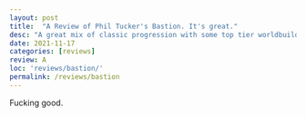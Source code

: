 ```yaml
---
layout: post
title:  "A Review of Phil Tucker's Bastion. It's great."
desc: "A great mix of classic progression with some top tier worldbuilding."
date: 2021-11-17
categories: [reviews]
review: A
loc: 'reviews/bastion/'
permalink: /reviews/bastion
---
```


Fucking good.
